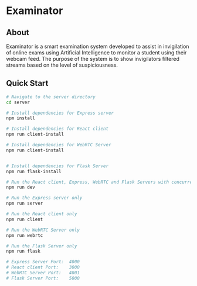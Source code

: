 # Examinator

## About
Examinator is a smart examination system developed to assist in invigilation of online exams using Artificial Intelligence to monitor a student using their webcam feed. The purpose of the system is to show invigilators filtered streams based on the level of suspiciousness.

## Quick Start

``` bash
# Navigate to the server directory
cd server

# Install dependencies for Express server
npm install

# Install dependencies for React client
npm run client-install

# Install dependencies for WebRTC Server
npm run client-install


# Install dependencies for Flask Server
npm run flask-install

# Run the React client, Express, WebRTC and Flask Servers with concurrently
npm run dev

# Run the Express server only
npm run server

# Run the React client only
npm run client

# Run the WebRTC Server only
npm run webrtc

# Run the Flask Server only
npm run flask

# Express Server Port:  4000 
# React client Port:    3000
# WebRTC Server Port:   4001
# Flask Server Port:    5000
```
